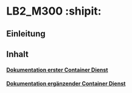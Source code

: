 # LB2_M300  :shipit:


## Einleitung 

## Inhalt

#### [Dokumentation erster Container Dienst](LB2_M300/1Container.md  "Dokumentation erster Container Dienst")

#### [Dokumentation ergänzender Container Dienst](M306Router/Einfuehrung.md "2. Einfuehrung ")
